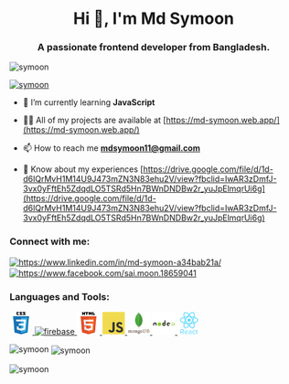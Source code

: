 <h1 align="center">Hi 👋, I'm Md Symoon</h1>
<h3 align="center">A passionate frontend developer from Bangladesh.</h3>

<p align="left"> <img src="https://komarev.com/ghpvc/?username=symoon&label=Profile%20views&color=0e75b6&style=flat" alt="symoon" /> </p>

<p align="left"> <a href="https://github.com/ryo-ma/github-profile-trophy"><img src="https://github-profile-trophy.vercel.app/?username=symoon" alt="symoon" /></a> </p>

- 🌱 I’m currently learning **JavaScript**

- 👨‍💻 All of my projects are available at [https://md-symoon.web.app/](https://md-symoon.web.app/)

- 📫 How to reach me **mdsymoon11@gmail.com**

- 📄 Know about my experiences [https://drive.google.com/file/d/1d-d6lQrMvH1M14U9J473mZN3N83ehu2V/view?fbclid=IwAR3zDmfJ-3vx0yFftEh5ZdqdLO5TSRd5Hn7BWnDNDBw2r_yuJpElmqrUi6g](https://drive.google.com/file/d/1d-d6lQrMvH1M14U9J473mZN3N83ehu2V/view?fbclid=IwAR3zDmfJ-3vx0yFftEh5ZdqdLO5TSRd5Hn7BWnDNDBw2r_yuJpElmqrUi6g)

<h3 align="left">Connect with me:</h3>
<p align="left">
<a href="https://linkedin.com/in/https://www.linkedin.com/in/md-symoon-a34bab21a/" target="blank"><img align="center" src="https://raw.githubusercontent.com/rahuldkjain/github-profile-readme-generator/master/src/images/icons/Social/linked-in-alt.svg" alt="https://www.linkedin.com/in/md-symoon-a34bab21a/" height="30" width="40" /></a>
<a href="https://fb.com/https://www.facebook.com/sai.moon.18659041" target="blank"><img align="center" src="https://raw.githubusercontent.com/rahuldkjain/github-profile-readme-generator/master/src/images/icons/Social/facebook.svg" alt="https://www.facebook.com/sai.moon.18659041" height="30" width="40" /></a>
  
</p>

<h3 align="left">Languages and Tools:</h3>
<p align="left"> <a href="https://www.w3schools.com/css/" target="_blank"> <img src="https://raw.githubusercontent.com/devicons/devicon/master/icons/css3/css3-original-wordmark.svg" alt="css3" width="40" height="40"/> </a> <a href="https://firebase.google.com/" target="_blank"> <img src="https://www.vectorlogo.zone/logos/firebase/firebase-icon.svg" alt="firebase" width="40" height="40"/> </a> <a href="https://www.w3.org/html/" target="_blank"> <img src="https://raw.githubusercontent.com/devicons/devicon/master/icons/html5/html5-original-wordmark.svg" alt="html5" width="40" height="40"/> </a> <a href="https://developer.mozilla.org/en-US/docs/Web/JavaScript" target="_blank"> <img src="https://raw.githubusercontent.com/devicons/devicon/master/icons/javascript/javascript-original.svg" alt="javascript" width="40" height="40"/> </a> <a href="https://www.mongodb.com/" target="_blank"> <img src="https://raw.githubusercontent.com/devicons/devicon/master/icons/mongodb/mongodb-original-wordmark.svg" alt="mongodb" width="40" height="40"/> </a> <a href="https://nodejs.org" target="_blank"> <img src="https://raw.githubusercontent.com/devicons/devicon/master/icons/nodejs/nodejs-original-wordmark.svg" alt="nodejs" width="40" height="40"/> </a> <a href="https://reactjs.org/" target="_blank"> <img src="https://raw.githubusercontent.com/devicons/devicon/master/icons/react/react-original-wordmark.svg" alt="react" width="40" height="40"/> </a> </p>

<p><img align="left" src="https://github-readme-stats.vercel.app/api/top-langs?username=symoon&show_icons=true&locale=en&layout=compact" alt="symoon" /></p>

<p>&nbsp;<img align="center" src="https://github-readme-stats.vercel.app/api?username=symoon&show_icons=true&locale=en" alt="symoon" /></p>

<p><img align="center" src="https://github-readme-streak-stats.herokuapp.com/?user=symoon&" alt="symoon" /></p>
